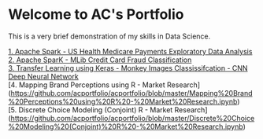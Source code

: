 # Welcome to AC's Portfolio

This is a very brief demonstration of my skills in Data Science. 

[1. Apache Spark - US Health Medicare Payments Exploratory Data Analysis](https://github.com/acportfolio/acportfolio/blob/master/Apache_Spark_US_Health_Medicare_Payments_Exploratory_Data_Analysis.ipynb)  
[2. Apache SparK - MLib Credit Card Fraud Classification](https://github.com/acportfolio/acportfolio/blob/master/SparK_MLib_Credit_Card_Fraud_Classification.ipynb)  
[3. Transfer Learning using Keras - Monkey Images Classissifcation - CNN Deep Neural Network](https://github.com/acportfolio/acportfolio/blob/master/Transfer_Learning_CNN_Monkey_Classification.ipynb)  
[4. Mapping Brand Perceptions using R - Market Research] (https://github.com/acportfolio/acportfolio/blob/master/Mapping%20Brand%20Perceptions%20using%20R%20-%20Market%20Research.ipynb)  
[5. Discrete Choice Modeling (Conjoint) R - Market Research] (https://github.com/acportfolio/acportfolio/blob/master/Discrete%20Choice%20Modeling%20(Conjoint)%20R%20-%20Market%20Research.ipynb)  